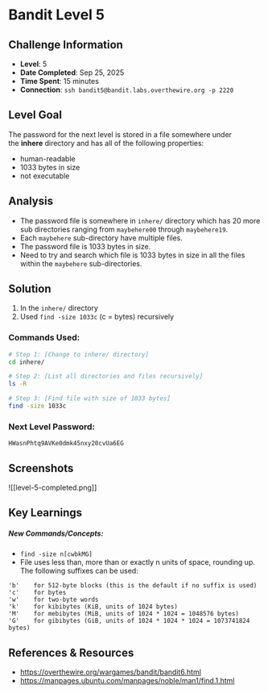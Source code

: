 # Bandit Level 5

## Challenge Information
- **Level**: 5
- **Date Completed**: Sep 25, 2025
- **Time Spent**: 15 minutes
- **Connection**: `ssh bandit5@bandit.labs.overthewire.org -p 2220`

## Level Goal

The password for the next level is stored in a file somewhere under the **inhere** directory and has all of the following properties:
- human-readable
- 1033 bytes in size
- not executable

## Analysis
- The password file is somewhere in `inhere/` directory which has 20 more sub directories ranging from `maybehere00` through `maybehere19`.
- Each `maybehere` sub-directory have multiple files.
- The password file is 1033 bytes in size.
- Need to try and search which file is 1033 bytes in size in all the files within the `maybehere` sub-directories.

## Solution
1. In the `inhere/` directory
2. Used `find -size 1033c` (c = bytes)
recursively 
### Commands Used:
```bash
# Step 1: [Change to inhere/ directory]
cd inhere/

# Step 2: [List all directories and files recursively]  
ls -R

# Step 3: [Find file with size of 1033 bytes]  
find -size 1033c
```
### Next Level Password: 
```
HWasnPhtq9AVKe0dmk45nxy20cvUa6EG
```
## Screenshots
![[level-5-completed.png]]

## Key Learnings
##### New Commands/Concepts:
- `find -size n[cwbkMG]`
- File uses less than, more than or exactly n units of space, rounding up. The following suffixes can be used:
```
'b'    for 512-byte blocks (this is the default if no suffix is used)
'c'    for bytes
'w'    for two-byte words
'k'    for kibibytes (KiB, units of 1024 bytes)
'M'    for mebibytes (MiB, units of 1024 * 1024 = 1048576 bytes)
'G'    for gibibytes (GiB, units of 1024 * 1024 * 1024 = 1073741824 bytes)
```

## References & Resources
- https://overthewire.org/wargames/bandit/bandit6.html
- https://manpages.ubuntu.com/manpages/noble/man1/find.1.html